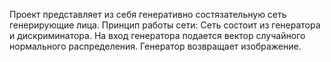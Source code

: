 Проект представляет из себя генеративно состязательную сеть генерирующие лица. Принцип работы сети: Сеть состоит из генератора и дискриминатора. На вход генератора подается вектор случайного нормального распределения. Генератор возвращает изображение. 
